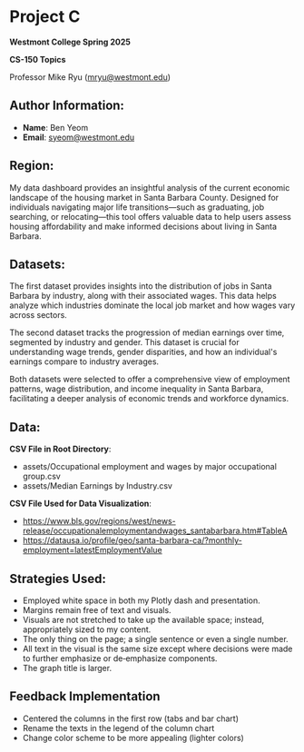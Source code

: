 # Project C
**Westmont College Spring 2025**

**CS-150 Topics** 

Professor Mike Ryu (mryu@westmont.edu) 

## Author Information:
* **Name**: Ben Yeom
* **Email**: syeom@westmont.edu


## Region:
My data dashboard provides an insightful analysis of the current economic landscape of the housing market in Santa Barbara County. Designed for individuals navigating major life transitions—such as graduating, job searching, or relocating—this tool offers valuable data to help users assess housing affordability and make informed decisions about living in Santa Barbara.

## Datasets:
The first dataset provides insights into the distribution of jobs in Santa Barbara by industry, along with their associated wages. This data helps analyze which industries dominate the local job market and how wages vary across sectors.

The second dataset tracks the progression of median earnings over time, segmented by industry and gender. This dataset is crucial for understanding wage trends, gender disparities, and how an individual's earnings compare to industry averages.

Both datasets were selected to offer a comprehensive view of employment patterns, wage distribution, and income inequality in Santa Barbara, facilitating a deeper analysis of economic trends and workforce dynamics.

## Data: 
**CSV File in Root Directory**: 
* assets/Occupational employment and wages by major occupational group.csv
* assets/Median Earnings by Industry.csv

**CSV File Used for Data Visualization**: 
* https://www.bls.gov/regions/west/news-release/occupationalemploymentandwages_santabarbara.htm#TableA
* https://datausa.io/profile/geo/santa-barbara-ca/?monthly-employment=latestEmploymentValue

## Strategies Used: 
* Employed white space in both my Plotly dash and presentation. 
* Margins remain free of text and visuals. 
* Visuals are not stretched to take up the available space; instead, appropriately sized to my content. 	
* The only thing on the page; a single sentence or even a single number. 
* All text in the visual is the same size except where decisions were made to further emphasize or de‐emphasize components. 
* The graph title is larger.

## Feedback Implementation
* Centered the columns in the first row (tabs and bar chart)
* Rename the texts in the legend of the column chart
* Change color scheme to be more appealing (lighter colors)
